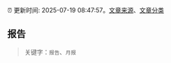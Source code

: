 :alarm_clock: 更新时间: 2025-07-19 08:47:57。[文章来源](/README.md)、[文章分类](/TAGS.md)

## 报告


> 关键字：`报告`、`月报`



